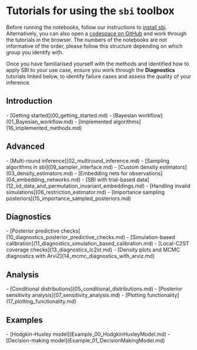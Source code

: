 # Tutorials for using the `sbi` toolbox

Before running the notebooks, follow our instructions to [install
sbi](../install.md). Alternatively, you can also open a [codespace on
GitHub](https://codespaces.new/sbi-dev/sbi) and work through the tutorials in
the browser. The numbers of the notebooks are not informative of the order,
please follow this structure depending on which group you identify with.

Once you have familiarised yourself with the methods and identified how to apply
SBI to your use case, ensure you work through the **Diagnostics** tutorials
linked below, to identify failure cases and assess the quality of your
inference.

## Introduction

<div class="grid cards" markdown>
- [Getting started](00_getting_started.md)
- [Bayesian workflow](01_Bayesian_workflow.md)
- [Implemented algorithms](16_implemented_methods.md)
</div>

## Advanced

<div class="grid cards" markdown>
- [Multi-round inference](02_multiround_inference.md)
- [Sampling algorithms in sbi](09_sampler_interface.md)
- [Custom density estimators](03_density_estimators.md)
- [Embedding nets for observations](04_embedding_networks.md)
- [SBI with trial-based data](12_iid_data_and_permutation_invariant_embeddings.md)
- [Handling invalid simulations](06_restriction_estimator.md)
- [Importance sampling posteriors](15_importance_sampled_posteriors.md)
</div>

## Diagnostics

<div class="grid cards" markdown>
- [Posterior predictive checks](10_diagnostics_posterior_predictive_checks.md)
- [Simulation-based calibration](11_diagnostics_simulation_based_calibration.md)
- [Local-C2ST coverage checks](13_diagnostics_lc2st.md)
- [Density plots and MCMC diagnostics with ArviZ](14_mcmc_diagnostics_with_arviz.md)
</div>

## Analysis

<div class="grid cards" markdown>
- [Conditional distributions](05_conditional_distributions.md)
- [Posterior sensitivity analysis](07_sensitivity_analysis.md)
- [Plotting functionality](17_plotting_functionality.md)
</div>

## Examples

<div class="grid cards" markdown>
- [Hodgkin-Huxley model](Example_00_HodgkinHuxleyModel.md)
- [Decision-making model](Example_01_DecisionMakingModel.md)
</div>
